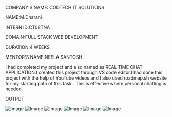 COMPANY'S NAME: CODTECH IT SOLUTIONS

NAME:M.Dharani

INTERN ID:CT08TNA

DOMAIN:FULL STACK WEB DEVELOPMENT

DURATION:4 WEEKS

MENTOR'S NAME:NEELA SANTOSH

I had completed my project and also named as REAL TIME CHAT APPLICATION.I created this project through VS code editor.I had done this project with the help of YouTube videos and I also used roadmap.sh website for my starting path of this task . This is effective where personal chatting is needed.

OUTPUT

![Image](https://github.com/user-attachments/assets/168c29a3-8968-4e89-a196-769b4eb186bd)
![Image](https://github.com/user-attachments/assets/5e659fc9-a46a-4eae-98d9-9823e0f9d6b2)
![Image](https://github.com/user-attachments/assets/9d85361e-4a65-4620-806e-60e0d066397a)
![Image](https://github.com/user-attachments/assets/6f2b2d2b-f8e8-4fee-93b1-059d9b855039)
![Image](https://github.com/user-attachments/assets/62506093-6e9c-4745-acc8-70574f8095ec)
![Image](https://github.com/user-attachments/assets/b0599424-0b80-40e6-930d-3e13902bfef0)
